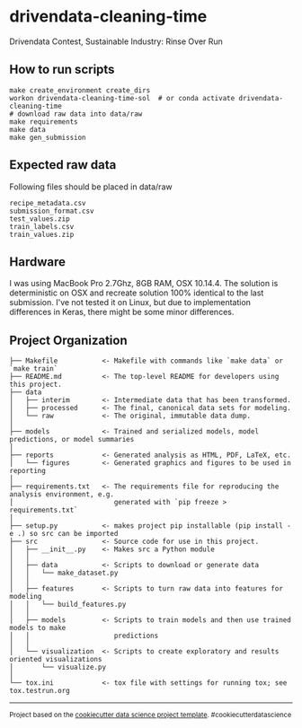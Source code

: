 drivendata-cleaning-time
==============================

Drivendata Contest, Sustainable Industry: Rinse Over Run


How to run scripts
------------

    make create_environment create_dirs
    workon drivendata-cleaning-time-sol  # or conda activate drivendata-cleaning-time
    # download raw data into data/raw
    make requirements
    make data
    make gen_submission

Expected raw data
------------

Following files should be placed in data/raw

    recipe_metadata.csv
    submission_format.csv
    test_values.zip
    train_labels.csv
    train_values.zip

Hardware
--------

I was using MacBook Pro 2.7Ghz, 8GB RAM, OSX 10.14.4.
The solution is deterministic on OSX and recreate solution 100% identical to the
last submission. 
I've not tested it on Linux, but due to implementation differences in Keras,
there might be some minor differences.

Project Organization
------------

    ├── Makefile           <- Makefile with commands like `make data` or `make train`
    ├── README.md          <- The top-level README for developers using this project.
    ├── data
    │   ├── interim        <- Intermediate data that has been transformed.
    │   ├── processed      <- The final, canonical data sets for modeling.
    │   └── raw            <- The original, immutable data dump.
    │
    ├── models             <- Trained and serialized models, model predictions, or model summaries
    │
    ├── reports            <- Generated analysis as HTML, PDF, LaTeX, etc.
    │   └── figures        <- Generated graphics and figures to be used in reporting
    │
    ├── requirements.txt   <- The requirements file for reproducing the analysis environment, e.g.
    │                         generated with `pip freeze > requirements.txt`
    │
    ├── setup.py           <- makes project pip installable (pip install -e .) so src can be imported
    ├── src                <- Source code for use in this project.
    │   ├── __init__.py    <- Makes src a Python module
    │   │
    │   ├── data           <- Scripts to download or generate data
    │   │   └── make_dataset.py
    │   │
    │   ├── features       <- Scripts to turn raw data into features for modeling
    │   │   └── build_features.py
    │   │
    │   ├── models         <- Scripts to train models and then use trained models to make
    │   │                     predictions
    │   │
    │   └── visualization  <- Scripts to create exploratory and results oriented visualizations
    │       └── visualize.py
    │
    └── tox.ini            <- tox file with settings for running tox; see tox.testrun.org


--------

<p><small>Project based on the <a target="_blank" href="https://drivendata.github.io/cookiecutter-data-science/">cookiecutter data science project template</a>. #cookiecutterdatascience</small></p>
